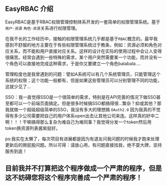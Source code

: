 ## EasyRBAC 介绍

EasyRBAC是基于RBAC权限管理控制体系开发的一套简单的权限管理系统。基于`用户-资源` `角色-资源`关系进行权限管理。

在我不长的工作经历中，接触的权限管理系统几乎都是基于`RBAC`概念的。最早我感到不舒服的地方主要在于有些权限管理系统过于教条，例如：资源必须和角色对应关系，而不能和用户直接对应关系。这样的设计在实际的使用过程中会让人变得很痛苦。经常会遇到一些特殊的需求，某个用户突然需要某一个功能，而并没有一个角色可以直接地完成这种需求，于是你又要建立一个角色balabala....

管理粒度也是我曾遇到的问题：譬如A系统可以有几个系统管理员，只能管理这个系统的权限；这个功能一般都有，但是如果这些管理员可以分别管理不同的功能，这就少见了...

SSO：我一直觉得SSO是一个很简单的需求，特别是在API完善的情况下做SSO甚至都可以一个前端页面搞定。但是很多时候搞SSO都搞得很...繁杂？抑或其他？那我就做一个超级超级简单的SSO，我没有多大的理想搞 `OAuth2.0` 因为我真的不觉得有多少公司需要把自己的用户体系open出去让其他公司来连。这样真的好中二啊！！！干嘛搞得那么复杂为难自己为难同事？我觉得分发一个token然后用token换资源列表酱紫挺好。


ps:我实在太懒了，每次项目有进展都是因为有道友问我问题的时候我才跑来处理更新后的擦屁股问题。所以可得：请放心用，有问题直接找我，绝不耍大牌，坚持服务到底！
## 目前我并不打算把这个程序做成一个严肃的程序，但是这不妨碍您将这个程序完善成一个严肃的程序！